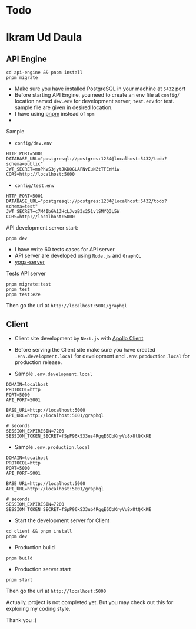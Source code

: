 # Todo
# Ikram Ud Daula

## API Engine

```
cd api-engine && pnpm install
pnpm migrate
```
- Make sure you have installed PostgreSQL in your machine at `5432` port
- Before starting API Engine, you need to create an env file at `config/` location named `dev.env` for development server, `test.env` for test. sample file are given in desired location.
- I have using [pnpm](https://pnpm.io/) instead of `npm`
- 


Sample 
- `config/dev.env`
```
HTTP_PORT=5001
DATABASE_URL="postgresql://postgres:1234@localhost:5432/todo?schema=public"
JWT_SECRET=moPhVS3jytJKDQGLAFNvEuNZtTFErMiw
CORS=http://localhost:5000
```

- `config/test.env`
```
HTTP_PORT=5001
DATABASE_URL="postgresql://postgres:1234@localhost:5432/todo?schema=test"
JWT_SECRET=c7M4Ib6A1JHcLJvzB3s251vlSMYQ3L5W
CORS=http://localhost:5000
```

API development server start:
```
pnpm dev
```
- I have write 60 tests cases for API server
- API server are developed using `Node.js` and `GraphQL`
- [yoga-server](https://the-guild.dev/graphql/yoga-server/docs)

Tests API server
```
pnpm migrate:test
pnpm test
pnpm test:e2e
```

Then go the url at `http://localhost:5001/graphql`

## Client

- Client site development by `Next.js` with [Apollo Client](https://www.apollographql.com/docs/react)

- Before serving the Client site make sure you have created `.env.development.local` for development and `.env.production.local` for production release.

- Sample `.env.development.local`
```
DOMAIN=localhost
PROTOCOL=http
PORT=5000
API_PORT=5001

BASE_URL=http://localhost:5000
API_URL=http://localhost:5001/graphql

# seconds
SESSION_EXPIRESIN=7200
SESSION_TOKEN_SECRET=fSpP96kS33us4RgqE6CbKryVu8x8tQXkKE
```

- Sample `.env.production.local`
```
DOMAIN=localhost
PROTOCOL=http
PORT=5000
API_PORT=5001

BASE_URL=http://localhost:5000
API_URL=http://localhost:5001/graphql

# seconds
SESSION_EXPIRESIN=7200
SESSION_TOKEN_SECRET=fSpP96kS33ub4RgqE6CbKryVu8x8tQXkKE
```

- Start the development server for Client
```
cd client && pnpm install
pnpm dev
```

- Production build
```
pnpm build
```

- Production server start
```
pnpm start
```

Then go the url at `http://localhost:5000`

Actually, project is not completed yet. But you may check out this for exploring my coding style.

Thank you :)